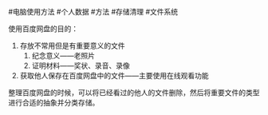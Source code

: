 #电脑使用方法 #个人数据 #方法 #存储清理 #文件系统 

使用百度网盘的目的：
1. 存放不常用但是有重要意义的文件
	1. 纪念意义——老照片
	2. 证明材料——奖状、录音、录像
2. 获取他人保存在百度网盘中的文件——主要使用在线观看功能

整理百度网盘的时候，可以将已经看过的他人的文件删除，然后将重要文件的类型进行合适的抽象并分类存储。